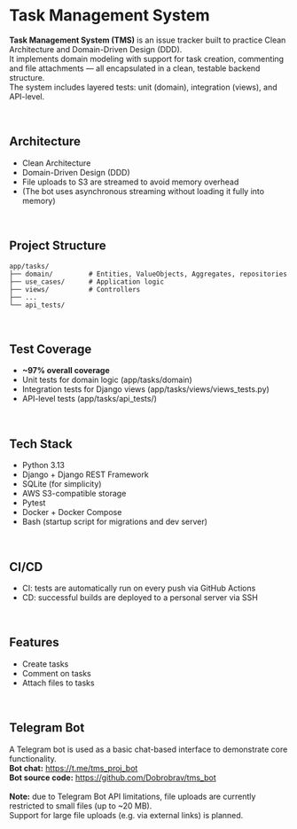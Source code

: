 # Task Management System


**Task Management System (TMS)** is an issue tracker built to practice Clean Architecture and Domain-Driven Design (DDD).
<br>
It implements domain modeling with support for task creation, commenting and file attachments — all encapsulated in a clean, testable backend structure.  
The system includes layered tests: unit (domain), integration (views), and API-level.


<br>

## Architecture

- Clean Architecture
- Domain-Driven Design (DDD)
- File uploads to S3 are streamed to avoid memory overhead
- (The bot uses asynchronous streaming without loading it fully into memory)


<br>

## Project Structure

```text
app/tasks/
├── domain/         # Entities, ValueObjects, Aggregates, repositories
├── use_cases/      # Application logic
├── views/          # Controllers
├── ...
└── api_tests/      
```

<br>

## Test Coverage

- **~97% overall coverage**
- Unit tests for domain logic (app/tasks/domain)
- Integration tests for Django views (app/tasks/views/views_tests.py)
- API-level tests (app/tasks/api_tests/)

<br>

## Tech Stack

- Python 3.13
- Django + Django REST Framework
- SQLite (for simplicity)
- AWS S3-compatible storage
- Pytest
- Docker + Docker Compose
- Bash (startup script for migrations and dev server)

<br>
 

## CI/CD

- CI: tests are automatically run on every push via GitHub Actions
- CD: successful builds are deployed to a personal server via SSH


 <br>

## Features

- Create tasks
- Comment on tasks
- Attach files to tasks


 <br>

## Telegram Bot

A Telegram bot is used as a basic chat-based interface to demonstrate core functionality.
<br>
**Bot chat:** https://t.me/tms_proj_bot
<br>
**Bot source code:** https://github.com/Dobrobrav/tms_bot
<br>
<br>
**Note:** due to Telegram Bot API limitations, file uploads are currently restricted to small files (up to ~20 MB).  
Support for large file uploads (e.g. via external links) is planned.
